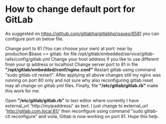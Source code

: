 # How to change default port for GitLab
As suggested on https://github.com/gitlabhq/gitlabhq/issues/6581 you can configure port on below file.

Change port to 81 (You can choose your own) at port: near by production:$base >> gitlab: for file /opt/gitlab/embedded/service/gitlab-rails/config/gitlab.yml
Change your host address if you like to use different from your ip address or localhost
Change server port to 81 in file **"/opt/gitlab/embedded/conf/nginx.conf"**
Restart gitlab using command "sudo gitlab-ctl restart".
After applying all above changes still my nginx was running on port 80 only and not sure why also reconfiguring gitlab reset may all change on gitlab.yml files. Finally, file **"/etc/gitlab/gitlab.rb"** make this work for me. 


Open **"/etc/gitlab/gitlab.rb"** to text editor where currently I have external_url 'http://myipaddress/' as text. I just change to 
external_url 'http://gitlab.com.local:81/'
then reconfigure using command "sudo gitlab-ctl reconfigure" and voila, Gitlab is now working on port 81.
Hope this help.

